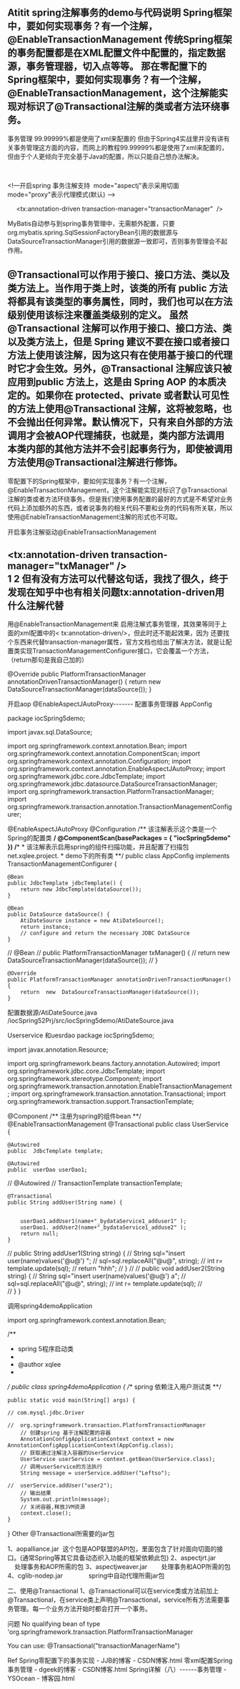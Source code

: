 Atitit spring注解事务的demo与代码说明
Spring框架中，要如何实现事务？有一个注解，@EnableTransactionManagement
传统Spring框架的事务配置都是在XML配置文件中配置的，指定数据源，事务管理器，切入点等等。 
那在零配置下的Spring框架中，要如何实现事务？有一个注解，@EnableTransactionManagement，这个注解能实现对标识了@Transactional注解的类或者方法环绕事务。
--------------------- 

事务管理  99.99999%都是使用了xml来配置的
但由于Spring4实战里并没有讲有关事务管理这方面的内容，而网上的教程99.99999%都是使用了xml来配置的，但由于个人更倾向于完全基于Java的配置，所以只能自己想办法解决。 
      

<!-- 事务管理器，对mybatis操作数据库进行事务控制，spring使用jdbc的事务控制类  -->

<bean id="transactionManager" class="org.springframework.jdbc.datasource.DataSourceTransactionManager">

<property name="dataSource" ref="dataSourceSuport"></property>

</bean>

   

<!—开启spring 事务注解支持  mode="aspectj"表示采用切面    mode="proxy"表示代理模式(默认) -->

     <tx:annotation-driven transaction-manager="transactionManager"  />  

MyBatis自动参与到spring事务管理中，无需额外配置，只要org.mybatis.spring.SqlSessionFactoryBean引用的数据源与DataSourceTransactionManager引用的数据源一致即可，否则事务管理会不起作用。

@Transactional可以作用于接口、接口方法、类以及类方法上。当作用于类上时，该类的所有 public 方法将都具有该类型的事务属性，同时，我们也可以在方法级别使用该标注来覆盖类级别的定义。 虽然@Transactional 注解可以作用于接口、接口方法、类以及类方法上，但是 Spring 建议不要在接口或者接口方法上使用该注解，因为这只有在使用基于接口的代理时它才会生效。另外，@Transactional 注解应该只被应用到public 方法上，这是由 Spring AOP 的本质决定的。如果你在 protected、private 或者默认可见性的方法上使用@Transactional 注解，这将被忽略，也不会抛出任何异常。默认情况下，只有来自外部的方法调用才会被AOP代理捕获，也就是，类内部方法调用本类内部的其他方法并不会引起事务行为，即使被调用方法使用@Transactional注解进行修饰。
--------------------- 


零配置下的Spring框架中，要如何实现事务？有一个注解，@EnableTransactionManagement，这个注解能实现对标识了@Transactional注解的类或者方法环绕事务。但是我们使用事务配置的最好的方式是不希望对业务代码上添加额外的东西，或者说事务的相关代码不要和业务的代码有所关联，所以使用@EnableTransactionManagement注解的形式也不可取。



 

开启事务注解驱动@EnableTransactionManagement

<!-- 事务注解驱动，标注@Transactional的类和方法将具有事务性 -->  
<tx:annotation-driven transaction-manager="txManager" />  
1
2
但有没有方法可以代替这句话，我找了很久，终于发现在知乎中也有相关问题tx:annotation-driven用什么注解代替
--------------------- 
用@EnableTransactionManagement来 启用注解式事务管理，其效果等同于上面的xml配置中的< tx:annotation-driven/>，但此时还不能起效果，因为 
还要找个东西来代替transaction-manager属性，官方文档也给出了解决方法，就是让配置类实现TransactionManagementConfigurer接口，它会覆盖一个方法，（return那句是我自己加的）

@Override
    public PlatformTransactionManager annotationDrivenTransactionManager() {
        return new DataSourceTransactionManager(dataSource());
    }

开启aop  @EnableAspectJAutoProxy------- 
配置事务管理器 AppConfig 

package iocSpring5demo;

import javax.sql.DataSource;

import org.springframework.context.annotation.Bean;
import org.springframework.context.annotation.ComponentScan;
import org.springframework.context.annotation.Configuration;
import org.springframework.context.annotation.EnableAspectJAutoProxy;
import org.springframework.jdbc.core.JdbcTemplate;
import org.springframework.jdbc.datasource.DataSourceTransactionManager;
import org.springframework.transaction.PlatformTransactionManager;
import org.springframework.transaction.annotation.TransactionManagementConfigurer;

@EnableAspectJAutoProxy
@Configuration /** 该注解表示这个类是一个Spring的配置类 **/
@ComponentScan(basePackages = {
		"iocSpring5demo" }) /***
							 * 该注解表示启用spring的组件扫描功能，并且配置了扫描包net.xqlee.project.
							 * demo下的所有类
							 **/
public class AppConfig implements TransactionManagementConfigurer {

 

	@Bean
	public JdbcTemplate jdbcTemplate() {
		return new JdbcTemplate(dataSource());
	}

	@Bean
	public DataSource dataSource() {
		AtiDateSource instance = new AtiDateSource();
		return instance;
		// configure and return the necessary JDBC DataSource
	}

//	@Bean
//	public PlatformTransactionManager txManager() {
//		return new DataSourceTransactionManager(dataSource());
//	}

	@Override
	public PlatformTransactionManager annotationDrivenTransactionManager() {
		return  new  DataSourceTransactionManager(dataSource());
	}
配置数据源/AtiDateSource.java
/iocSpring52Prj/src/iocSpring5demo/AtiDateSource.java

Userservice 和uesrdao
package iocSpring5demo;

import javax.annotation.Resource;

import org.springframework.beans.factory.annotation.Autowired;
import org.springframework.jdbc.core.JdbcTemplate;
import org.springframework.stereotype.Component;
import org.springframework.transaction.annotation.EnableTransactionManagement;
import org.springframework.transaction.annotation.Transactional;
import org.springframework.transaction.support.TransactionTemplate;

@Component /** 注册为spring的组件bean **/
@EnableTransactionManagement
@Transactional
public class UserService {
	
	@Autowired
	public	JdbcTemplate template;
	 
	@Autowired
	public	userDao userDao1;
//	@Autowired
//	TransactionTemplate transactionTemplate;
	 
	@Transactional
	public String addUser(String name) {
		 
		 
		userDao1.addUser1(name+"_bydataService1_adduser1" );
		userDao1. addUser2(name+"_bydataService1_adduse2" );
		return null;
	}
	
	
//	public String addUser1(String string) {
//		  String sql="insert  user(name)values('@u@')  ";
//		  sql=sql.replaceAll("@u@", string);
//	  int r=      template.update(sql);
//		return "hhh";
//	}
//
//	public void addUser2(String string) {
//		  String sql="insert  user(name)values('@u@')  a";
//		  sql=sql.replaceAll("@u@", string);
//	  int r=      template.update(sql);
//		
//	}
}

调用spring4demoApplication

import org.springframework.context.annotation.Bean;

/**
 * spring 5程序启动类
 * 
 * @author xqlee
 *
 */
public class spring4demoApplication {
	/** spring 依赖注入用户测试类 **/

	public static void main(String[] args) {
		
	// com.mysql.jdbc.Driver
		
	//	org.springframework.transaction.PlatformTransactionManager
		// 创建spring 基于注解配置的容器
		AnnotationConfigApplicationContext context = new AnnotationConfigApplicationContext(AppConfig.class);
		// 获取通过注解注入容器的UserService
		UserService userService = context.getBean(UserService.class);
		// 调用userService的方法执行
		String message = userService.addUser("Leftso");
		
	//	userService.addUser("user2");
		// 输出结果
		System.out.println(message);
		// 关闭容器,释放JVM资源
		context.close();
	}
	
   
}
Other
@Transactional所需要的jar包

1、aopalliance.jar  这个包是AOP联盟的API包，里面包含了针对面向切面的接口。(通常Spring等其它具备动态织入功能的框架依赖此包)
2、aspectjrt.jar　　　　     处理事务和AOP所需的包
3、aspectjweaver.jar        处理事务和AOP所需的包
4、cglib-nodep.jar　　　    spring中自动代理所需jar包


二、使用@Transactional
1、@Transactional可以在service类或方法前加上@Transactional，在service类上声明@Transactional，service所有方法需要事务管理。每一个业务方法开始时都会打开一个事务。


问题
 No qualifying bean of type 'org.springframework.transaction.PlatformTransactionManager

You can use:
@Transactional("transactionManagerName")

Ref
Spring零配置下的事务实现 - JJB的博客 - CSDN博客.html
 零xml配置Spring事务管理 - dgeek的博客 - CSDN博客.html
Spring详解（八）------事务管理 - YSOcean - 博客园.html
